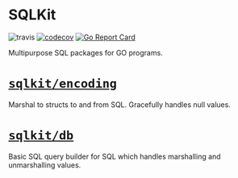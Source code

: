 # SQLKit

![travis](https://travis-ci.org/ColDog/sqlkit.svg?branch=master)
[![codecov](https://codecov.io/gh/ColDog/sqlkit/branch/master/graph/badge.svg)](https://codecov.io/gh/ColDog/sqlkit)
[![Go Report Card](https://goreportcard.com/badge/github.com/ColDog/sqlkit)](https://goreportcard.com/report/github.com/ColDog/sqlkit)

Multipurpose SQL packages for GO programs.

# [`sqlkit/encoding`](encoding)

Marshal to structs to and from SQL. Gracefully handles null values.

# [`sqlkit/db`](db)

Basic SQL query builder for SQL which handles marshalling and unmarshalling values.

